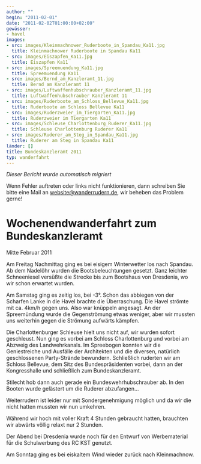 ```yaml
---
author: ""
begin: "2011-02-01"
date: "2011-02-02T01:00:00+02:00"
gewässer:
- havel
images:
- src: images/Kleinmachnower_Ruderboote_in_Spandau_Ka11.jpg
  title: Kleinmachnower Ruderboote in Spandau Ka11
- src: images/Eiszapfen_Ka11.jpg
  title: Eiszapfen Ka11
- src: images/Spreemuendung_Ka11.jpg
  title: Spreemuendung Ka11
- src: images/Bernd_am_Kanzleramt_11.jpg
  title: Bernd am Kanzleramt 11
- src: images/Luftwaffenhubschrauber_Kanzleramt_11.jpg
  title: Luftwaffenhubschrauber Kanzleramt 11
- src: images/Ruderboote_am_Schloss_Bellevue_Ka11.jpg
  title: Ruderboote am Schloss Bellevue Ka11
- src: images/Ruderzweier_im_Tiergarten_Ka11.jpg
  title: Ruderzweier im Tiergarten Ka11
- src: images/Schleuse_Charlottenburg_Ruderer_Ka11.jpg
  title: Schleuse Charlottenburg Ruderer Ka11
- src: images/Ruderer_am_Steg_in_Spandau_Ka11.jpg
  title: Ruderer am Steg in Spandau Ka11
länder: []
title: Bundeskanzleramt 2011
typ: wanderfahrt
---
```



*Dieser Bericht wurde automatisch migriert*

Wenn Fehler auftreten oder links nicht funktionieren, dann schreiben Sie bitte eine Mail an website@wanderrudern.de, wir beheben das Problem gerne!



# Wochenendwanderfahrt zum Bundeskanzleramt


Mitte Februar 2011

Am Freitag Nachmittag ging es bei eisigem Winterwetter los nach Spandau. Ab dem Nadelöhr wurden die Bootsbeleuchtungen gesetzt. Ganz leichter Schneeniesel versüßte die Strecke bis zum Bootshaus von Dresdenia, wo wir schon erwartet wurden.

Am Samstag ging es zeitig los, bei -3°. Schon das abbiegen von der Scharfen Lanke in die Havel brachte die Überraschung. Die Havel strömte mit ca. 4km/h gegen uns. Also war knüppeln angesagt. An der Spreemündung wurde die Gegenströmung etwas weniger, aber wir mussten uns weiterhin gegen die Strömung aufwärts kämpfen.

Die Charlottenburger Schleuse hielt uns nicht auf, wir wurden sofort geschleust. Nun ging es vorbei am Schloss Charlottenburg und vorbei am Abzweig des Landwehrkanals. Im Spreebogen konnten wir die Geniestreiche und Ausfälle der Architekten und die diversen, natürlich geschlossenen Party-Strände bewundern. Schließlich ruderten wir am Schloss Bellevue, dem Sitz des Bundespräsidenten vorbei, dann an der Kongresshalle und schließlich zum Bundeskanzleramt.

Stilecht hob dann auch gerade ein Bundeswehrhubschrauber ab. In den Booten wurde gelästert um die Ruderer abzufangen...

Weiterrudern ist leider nur mit Sondergenehmigung möglich und da wir die nicht hatten mussten wir nun umkehren.

Während wir hoch mit voller Kraft 4 Stunden gebraucht hatten, brauchten wir abwärts völlig relaxt nur 2 Stunden.

Der Abend bei Dresdenia wurde noch für den Entwurf von Werbematerial für die Schulwerbung des RC KST genutzt.

Am Sonntag ging es bei eiskaltem Wind wieder zurück nach Kleinmachnow.